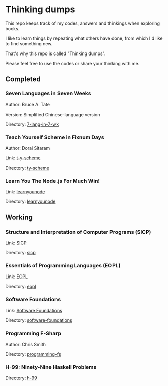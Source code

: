 # Thinking dumps

This repo keeps track of my codes, answers and thinkings when exploring books.

I like to learn things by repeating what others have done,
from which I'd like to find something new.

That's why this repo is called "Thinking dumps".

Please feel free to use the codes or share your thinking with me.

## Completed

### Seven Languages in Seven Weeks

Author: Bruce A. Tate

Version: Simplified Chinese-language version

Directory: [7-lang-in-7-wk](/7-lang-in-7-wk)

### Teach Yourself Scheme in Fixnum Days

Author: Dorai Sitaram

Link: [t-y-scheme](http://www.ccs.neu.edu/home/dorai/t-y-scheme/t-y-scheme.html)

Directory: [ty-scheme](/ty-scheme)

### Learn You The Node.js For Much Win!

Link: [learnyounode](https://github.com/rvagg/learnyounode)

Directory: [learnyounode](/learnyounode)

## Working

### Structure and Interpretation of Computer Programs (SICP)

Link: [SICP](http://mitpress.mit.edu/sicp/)

Directory: [sicp](/sicp)

### Essentials of Programming Languages (EOPL)

Link: [EOPL](http://www.eopl3.com)

Directory: [eopl](/eopl)

### Software Foundations

Link: [Software Foundations](http://www.cis.upenn.edu/~bcpierce/sf/current/index.html)

Directory: [software-foundations](/software-foundations)

### Programming F-Sharp

Author: Chris Smith

Directory: [programming-fs](/programming-fs)

### H-99: Ninety-Nine Haskell Problems

Directory: [h-99](/h-99)
